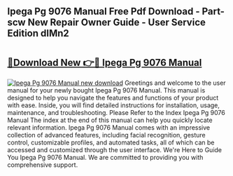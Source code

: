 ## Ipega Pg 9076 Manual Free Pdf Download - Part-scw New Repair Owner Guide - User Service Edition dIMn2

# <h2><a href="http://bc26623.oget.top/?id=Ipega+Pg+9076+Manual">🔗Download New 👉🔴 Ipega Pg 9076 Manual</a></h2>

[![Ipega Pg 9076 Manual new download](https://i.imgur.com/5g1atiW.png)](http://bc26623.oget.top/?id=Ipega+Pg+9076+Manual)
Greetings and welcome to the user manual for your newly bought Ipega Pg 9076 Manual. This manual is designed to help you navigate the features and functions of your product with ease. Inside, you will find detailed instructions for installation, usage, maintenance, and troubleshooting. Please Refer to the Index Ipega Pg 9076 Manual The index at the end of this manual can help you quickly locate relevant information. Ipega Pg 9076 Manual comes with an impressive collection of advanced features, including facial recognition, gesture control, customizable profiles, and automated tasks, all of which can be accessed and customized through the user interface. We're Here to Guide You Ipega Pg 9076 Manual. We are committed to providing you with comprehensive support.
